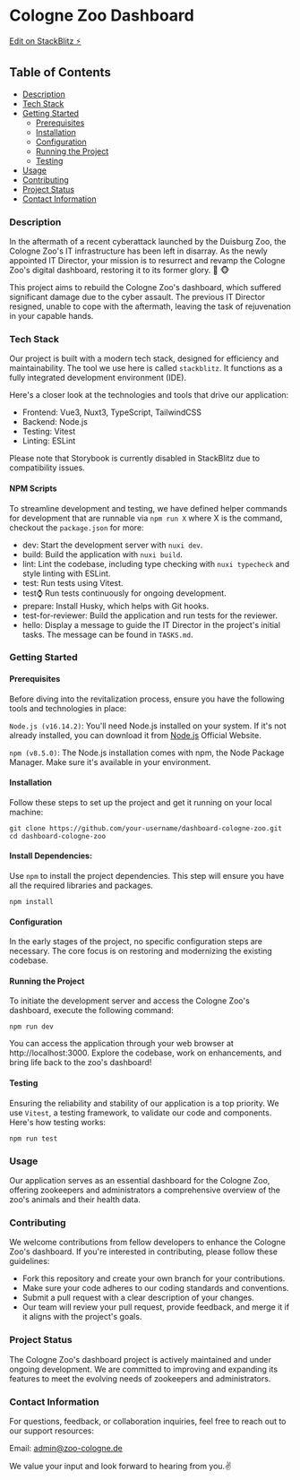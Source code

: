# Cologne Zoo Dashboard

[Edit on StackBlitz ⚡️](https://stackblitz.com/edit/dashboard-zoo-cologne-challenge-rajnqp)

## Table of Contents

- [Description](#Description)
- [Tech Stack](#Tech-Stack)
- [Getting Started](#Getting-Started)
  - [Prerequisites](#Prerequisites)
  - [Installation](#Installation)
  - [Configuration](#Configuration)
  - [Running the Project](#Running-the-Project)
  - [Testing](#Testing)
- [Usage](#Usage)
- [Contributing](#Contributing)
- [Project Status](#Project-Status)
- [Contact Information](#Contact-Information)

### Description

In the aftermath of a recent cyberattack launched by the Duisburg Zoo, the Cologne Zoo's IT infrastructure has been left in disarray. As the newly appointed IT Director, your mission is to resurrect and revamp the Cologne Zoo's digital dashboard, restoring it to its former glory. 🐻 🐵

This project aims to rebuild the Cologne Zoo's dashboard, which suffered significant damage due to the cyber assault. The previous IT Director resigned, unable to cope with the aftermath, leaving the task of rejuvenation in your capable hands.

### Tech Stack

Our project is built with a modern tech stack, designed for efficiency and maintainability. The tool we use here is called `stackblitz`. It functions as a fully integrated development environment (IDE).

Here's a closer look at the technologies and tools that drive our application:

- Frontend: Vue3, Nuxt3, TypeScript, TailwindCSS
- Backend: Node.js
- Testing: Vitest
- Linting: ESLint

Please note that Storybook is currently disabled in StackBlitz due to compatibility issues.

#### NPM Scripts

To streamline development and testing, we have defined helper commands for development that are runnable via `npm run X` where X is the command, checkout the `package.json` for more:

- dev: Start the development server with `nuxi dev`.
- build: Build the application with `nuxi build`.
- lint: Lint the codebase, including type checking with `nuxi typecheck` and style linting with ESLint.
- test: Run tests using Vitest.
- test:watch: Run tests continuously for ongoing development.
- prepare: Install Husky, which helps with Git hooks.
- test-for-reviewer: Build the application and run tests for the reviewer.
- hello: Display a message to guide the IT Director in the project's initial tasks. The message can be found in `TASKS.md`.

### Getting Started

#### Prerequisites

Before diving into the revitalization process, ensure you have the following tools and technologies in place:

`Node.js (v16.14.2)`: You'll need Node.js installed on your system. If it's not already installed, you can download it from [Node.js](https://nodejs.org/en) Official Website.

`npm (v8.5.0)`: The Node.js installation comes with npm, the Node Package Manager. Make sure it's available in your environment.

#### Installation

Follow these steps to set up the project and get it running on your local machine:

```
git clone https://github.com/your-username/dashboard-cologne-zoo.git
cd dashboard-cologne-zoo
```

#### Install Dependencies:

Use `npm` to install the project dependencies. This step will ensure you have all the required libraries and packages.

```
npm install
```

#### Configuration

In the early stages of the project, no specific configuration steps are necessary. The core focus is on restoring and modernizing the existing codebase.

#### Running the Project

To initiate the development server and access the Cologne Zoo's dashboard, execute the following command:

```
npm run dev
```

You can access the application through your web browser at http://localhost:3000. Explore the codebase, work on enhancements, and bring life back to the zoo's dashboard!

#### Testing

Ensuring the reliability and stability of our application is a top priority. We use `Vitest`, a testing framework, to validate our code and components. Here's how testing works:

```
npm run test
```

### Usage

Our application serves as an essential dashboard for the Cologne Zoo, offering zookeepers and administrators a comprehensive overview of the zoo's animals and their health data.

### Contributing

We welcome contributions from fellow developers to enhance the Cologne Zoo's dashboard. If you're interested in contributing, please follow these guidelines:

- Fork this repository and create your own branch for your contributions.
- Make sure your code adheres to our coding standards and conventions.
- Submit a pull request with a clear description of your changes.
- Our team will review your pull request, provide feedback, and merge it if it aligns with the project's goals.

### Project Status

The Cologne Zoo's dashboard project is actively maintained and under ongoing development. We are committed to improving and expanding its features to meet the evolving needs of zookeepers and administrators.

### Contact Information

For questions, feedback, or collaboration inquiries, feel free to reach out to our support resources:

Email: [admin@zoo-cologne.de](admin@zoo-cologne.de)

We value your input and look forward to hearing from you.✌️
